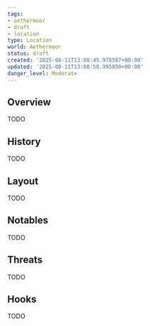 ```yaml
---
tags:
- aethermoor
- draft
- location
type: Location
world: Aethermoor
status: draft
created: '2025-08-11T13:08:45.978587+00:00'
updated: '2025-08-11T13:08:50.995850+00:00'
danger_level: Moderate
---
```



## Overview

TODO
## History

TODO
## Layout

TODO
## Notables

TODO
## Threats

TODO
## Hooks

TODO
